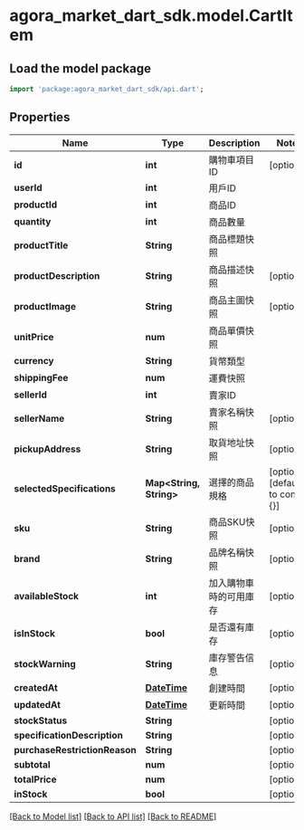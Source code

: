 # agora_market_dart_sdk.model.CartItem

## Load the model package
```dart
import 'package:agora_market_dart_sdk/api.dart';
```

## Properties
Name | Type | Description | Notes
------------ | ------------- | ------------- | -------------
**id** | **int** | 購物車項目ID | [optional] 
**userId** | **int** | 用戶ID | 
**productId** | **int** | 商品ID | 
**quantity** | **int** | 商品數量 | 
**productTitle** | **String** | 商品標題快照 | 
**productDescription** | **String** | 商品描述快照 | [optional] 
**productImage** | **String** | 商品主圖快照 | [optional] 
**unitPrice** | **num** | 商品單價快照 | 
**currency** | **String** | 貨幣類型 | 
**shippingFee** | **num** | 運費快照 | 
**sellerId** | **int** | 賣家ID | 
**sellerName** | **String** | 賣家名稱快照 | [optional] 
**pickupAddress** | **String** | 取貨地址快照 | [optional] 
**selectedSpecifications** | **Map<String, String>** | 選擇的商品規格 | [optional] [default to const {}]
**sku** | **String** | 商品SKU快照 | [optional] 
**brand** | **String** | 品牌名稱快照 | [optional] 
**availableStock** | **int** | 加入購物車時的可用庫存 | [optional] 
**isInStock** | **bool** | 是否還有庫存 | [optional] 
**stockWarning** | **String** | 庫存警告信息 | [optional] 
**createdAt** | [**DateTime**](DateTime.md) | 創建時間 | [optional] 
**updatedAt** | [**DateTime**](DateTime.md) | 更新時間 | [optional] 
**stockStatus** | **String** |  | [optional] 
**specificationDescription** | **String** |  | [optional] 
**purchaseRestrictionReason** | **String** |  | [optional] 
**subtotal** | **num** |  | [optional] 
**totalPrice** | **num** |  | [optional] 
**inStock** | **bool** |  | [optional] 

[[Back to Model list]](../README.md#documentation-for-models) [[Back to API list]](../README.md#documentation-for-api-endpoints) [[Back to README]](../README.md)



